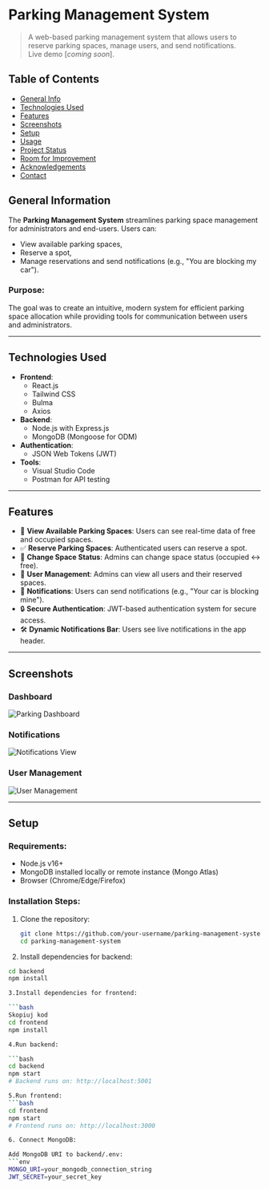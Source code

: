 # Parking Management System
> A web-based parking management system that allows users to reserve parking spaces, manage users, and send notifications.  
> Live demo [_coming soon_].

## Table of Contents
* [General Info](#general-information)
* [Technologies Used](#technologies-used)
* [Features](#features)
* [Screenshots](#screenshots)
* [Setup](#setup)
* [Usage](#usage)
* [Project Status](#project-status)
* [Room for Improvement](#room-for-improvement)
* [Acknowledgements](#acknowledgements)
* [Contact](#contact)

## General Information
The **Parking Management System** streamlines parking space management for administrators and end-users. Users can:
- View available parking spaces,
- Reserve a spot,
- Manage reservations and send notifications (e.g., "You are blocking my car").

### Purpose:
The goal was to create an intuitive, modern system for efficient parking space allocation while providing tools for communication between users and administrators.

---

## Technologies Used
- **Frontend**:
  - React.js
  - Tailwind CSS
  - Bulma
  - Axios
- **Backend**:
  - Node.js with Express.js
  - MongoDB (Mongoose for ODM)
- **Authentication**:
  - JSON Web Tokens (JWT)
- **Tools**:
  - Visual Studio Code
  - Postman for API testing

---

## Features
- 🚗 **View Available Parking Spaces**: Users can see real-time data of free and occupied spaces.
- ✅ **Reserve Parking Spaces**: Authenticated users can reserve a spot.
- 🔄 **Change Space Status**: Admins can change space status (occupied ↔ free).
- 👥 **User Management**: Admins can view all users and their reserved spaces.
- 📩 **Notifications**: Users can send notifications (e.g., "Your car is blocking mine").
- 🔒 **Secure Authentication**: JWT-based authentication system for secure access.
- 🛠️ **Dynamic Notifications Bar**: Users see live notifications in the app header.

---

## Screenshots

### Dashboard
![Parking Dashboard](./img/dashboard.png)

### Notifications
![Notifications View](./img/notifications.png)

### User Management
![User Management](./img/user_management.png)

---

## Setup

### Requirements:
- Node.js v16+
- MongoDB installed locally or remote instance (Mongo Atlas)
- Browser (Chrome/Edge/Firefox)

### Installation Steps:
1. Clone the repository:
   ```bash
   git clone https://github.com/your-username/parking-management-system.git
   cd parking-management-system
2. Install dependencies for backend:
  ```bash
cd backend
npm install

3.Install dependencies for frontend:

```bash
Skopiuj kod
cd frontend
npm install

4.Run backend:

```bash
cd backend
npm start
# Backend runs on: http://localhost:5001

5.Run frontend:
```bash
cd frontend
npm start
# Frontend runs on: http://localhost:3000

6. Connect MongoDB:

Add MongoDB URI to backend/.env:
```env
MONGO_URI=your_mongodb_connection_string
JWT_SECRET=your_secret_key
